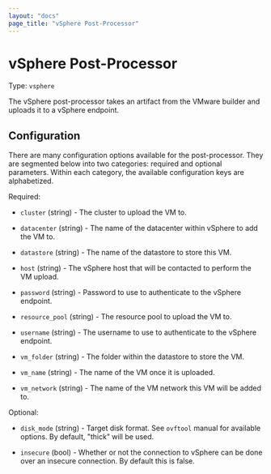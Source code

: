 ```yaml
---
layout: "docs"
page_title: "vSphere Post-Processor"
---
```


# vSphere Post-Processor

Type: `vsphere`

The vSphere post-processor takes an artifact from the VMware builder
and uploads it to a vSphere endpoint.

## Configuration

There are many configuration options available for the post-processor. They are
segmented below into two categories: required and optional parameters. Within
each category, the available configuration keys are alphabetized.

Required:

* `cluster` (string) - The cluster to upload the VM to.

* `datacenter` (string) - The name of the datacenter within vSphere to
  add the VM to.

* `datastore` (string) - The name of the datastore to store this VM.

* `host` (string) - The vSphere host that will be contacted to perform
  the VM upload.

* `password` (string) - Password to use to authenticate to the vSphere
  endpoint.

* `resource_pool` (string) - The resource pool to upload the VM to.

* `username` (string) - The username to use to authenticate to the vSphere
  endpoint.

* `vm_folder` (string) - The folder within the datastore to store the VM.

* `vm_name` (string) - The name of the VM once it is uploaded.

* `vm_network` (string) - The name of the VM network this VM will be
  added to.

Optional:

* `disk_mode` (string) - Target disk format. See `ovftool` manual for
  available options. By default, "thick" will be used.

* `insecure` (bool) - Whether or not the connection to vSphere can be done
  over an insecure connection. By default this is false.
